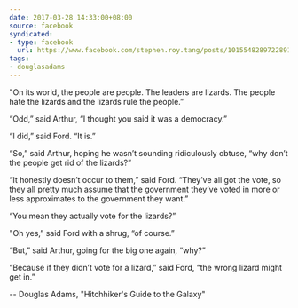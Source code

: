 ```yaml
---
date: 2017-03-28 14:33:00+08:00
source: facebook
syndicated:
- type: facebook
  url: https://www.facebook.com/stephen.roy.tang/posts/10155482897228912
tags:
- douglasadams
---
```


"On its world, the people are people. The leaders are lizards. The people hate the lizards and the lizards rule the people.”

“Odd,” said Arthur, “I thought you said it was a democracy.”

“I did,” said Ford. “It is.”

“So,” said Arthur, hoping he wasn’t sounding ridiculously obtuse, “why don’t the people get rid of the lizards?”

“It honestly doesn’t occur to them,” said Ford. “They’ve all got the vote, so they all pretty much assume that the government they’ve voted in more or less approximates to the government they want.”

“You mean they actually vote for the lizards?”

"Oh yes,” said Ford with a shrug, “of course.”

“But,” said Arthur, going for the big one again, “why?”

“Because if they didn’t vote for a lizard,” said Ford, “the wrong lizard might get in.”

-- Douglas Adams, "Hitchhiker's Guide to the Galaxy"